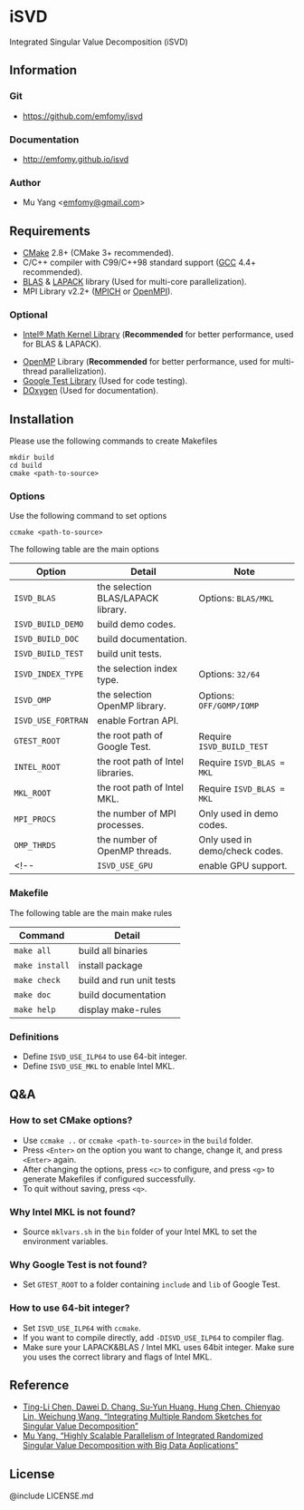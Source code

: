 # iSVD
Integrated Singular Value Decomposition (iSVD)

## Information

### Git
* https://github.com/emfomy/isvd

### Documentation
* http://emfomy.github.io/isvd

### Author
* Mu Yang <<emfomy@gmail.com>>

## Requirements
* [CMake](https://cmake.org) 2.8+ (CMake 3+ recommended).
* C/C++ compiler with C99/C++98 standard support ([GCC](https://gcc.gnu.org) 4.4+ recommended).
* [BLAS](http://www.netlib.org/blas) & [LAPACK](http://www.netlib.org/lapack) library (Used for multi-core parallelization).
* MPI Library v2.2+ ([MPICH](http://www.mpich.org) or [OpenMPI](https://www.open-mpi.org)).

### Optional
* [Intel&reg; Math Kernel Library](https://software.intel.com/en-us/intel-mkl) (**Recommended** for better performance, used for BLAS & LAPACK).
<!-- * [MAGMA](http://icl.cs.utk.edu/magma/) 2+ (Used for BLAS & LAPACK with GPU support). -->
* [OpenMP](http://openmp.org) Library (**Recommended** for better performance, used for multi-thread parallelization).
* [Google Test Library](https://github.com/google/googletest) (Used for code testing).
* [DOxygen](http://www.stack.nl/~dimitri/doxygen/) (Used for documentation).

## Installation

Please use the following commands to create Makefiles

```
mkdir build
cd build
cmake <path-to-source>
```

### Options

Use the following command to set options

```
ccmake <path-to-source>
```

The following table are the main options

| Option                 | Detail                             | Note                           |
|------------------------|------------------------------------|--------------------------------|
| `ISVD_BLAS`            | the selection BLAS/LAPACK library. | Options: `BLAS/MKL`            |
| `ISVD_BUILD_DEMO`      | build demo codes.                  |                                |
| `ISVD_BUILD_DOC`       | build documentation.               |                                |
| `ISVD_BUILD_TEST`      | build unit tests.                  |                                |
| `ISVD_INDEX_TYPE`      | the selection index type.          | Options: `32/64`               |
| `ISVD_OMP`             | the selection OpenMP library.      | Options: `OFF/GOMP/IOMP`       |
| `ISVD_USE_FORTRAN`     | enable Fortran API.                |                                |
| `GTEST_ROOT`           | the root path of Google Test.      | Require `ISVD_BUILD_TEST`      |
| `INTEL_ROOT`           | the root path of Intel libraries.  | Require `ISVD_BLAS = MKL`      |
| `MKL_ROOT`             | the root path of Intel MKL.        | Require `ISVD_BLAS = MKL`      |
| `MPI_PROCS`            | the number of MPI processes.       | Only used in demo codes.       |
| `OMP_THRDS`            | the number of OpenMP threads.      | Only used in demo/check codes. |
<!-- | `ISVD_USE_GPU`         | enable GPU support.                |                                | -->

### Makefile

The following table are the main make rules

| Command        | Detail                         |
|----------------|--------------------------------|
| `make all`     | build all binaries             |
| `make install` | install package                |
| `make check`   | build and run unit tests       |
| `make doc`     | build documentation            |
| `make help`    | display make-rules             |

### Definitions

* Define `ISVD_USE_ILP64` to use 64-bit integer.
* Define `ISVD_USE_MKL`   to enable Intel MKL.
<!-- * Define `ISVD_USE_GPU`   to enable GPU support. -->

## Q&amp;A

### How to set CMake options?

* Use `ccmake ..` or `ccmake <path-to-source>` in the `build` folder.
* Press `<Enter>` on the option you want to change, change it, and press `<Enter>` again.
* After changing the options, press `<c>` to configure, and press `<g>` to generate Makefiles if configured successfully.
* To quit without saving, press `<q>`.

### Why Intel MKL is not found?

* Source `mklvars.sh` in the `bin` folder of your Intel MKL to set the environment variables.

### Why Google Test is not found?

* Set `GTEST_ROOT` to a folder containing `include` and `lib` of Google Test.

### How to use 64-bit integer?

* Set `ISVD_USE_ILP64` with `ccmake`.
* If you want to compile directly, add `-DISVD_USE_ILP64` to compiler flag.
* Make sure your LAPACK&amp;BLAS / Intel MKL uses 64bit integer. Make sure you uses the correct library and flags of Intel MKL.

## Reference
* [Ting-Li Chen, Dawei D. Chang, Su-Yun Huang, Hung Chen, Chienyao Lin, Weichung Wang, “Integrating Multiple Random Sketches for Singular Value Decomposition”](https://arxiv.org/abs/1608.08285)
* [Mu Yang, “Highly Scalable Parallelism of Integrated Randomized Singular Value Decomposition with Big Data Applications”](http://doi.org/10.6342/NTU201702960)

## License
@include LICENSE.md
